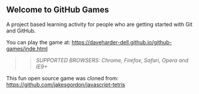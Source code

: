 ## Welcome to GitHub Games

A project based learning activity for people who are getting started with Git and GitHub.

You can play the game at: https://daveharder-dell.github.io/github-games/inde.html

>> _*SUPPORTED BROWSERS*: Chrome, Firefox, Safari, Opera and IE9+_

This fun open source game was cloned from: https://github.com/jakesgordon/javascript-tetris
